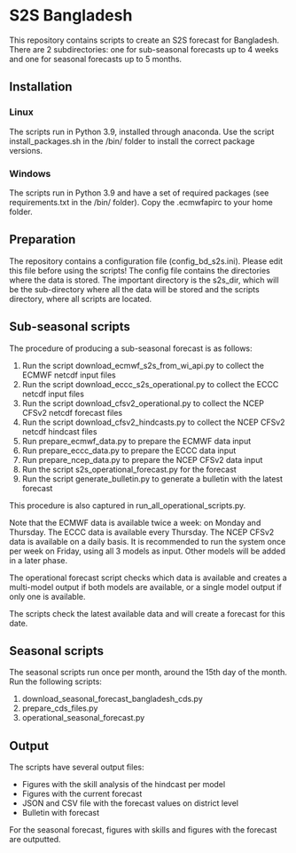 # S2S Bangladesh
This repository contains scripts to create an S2S forecast for Bangladesh. There are 2 subdirectories: one for sub-seasonal forecasts up to 4 weeks and one for seasonal forecasts up to 5 months.

## Installation
### Linux
The scripts run in Python 3.9, installed through anaconda. 
Use the script install_packages.sh in the /bin/ folder to install the correct package versions.

### Windows
The scripts run in Python 3.9 and have a set of required packages (see requirements.txt in the /bin/ folder). Copy the .ecmwfapirc to your home folder.
 
## Preparation
The repository contains a configuration file (config_bd_s2s.ini). Please edit this file before using the scripts! The config file contains the directories where the data is stored. The important directory is the s2s_dir, which will be the sub-directory where all the data will be stored and the scripts directory, where all scripts are located.

## Sub-seasonal scripts
The procedure of producing a sub-seasonal forecast is as follows:
 1. Run the script download_ecmwf_s2s_from_wi_api.py to collect the ECMWF netcdf input files
 2. Run the script download_eccc_s2s_operational.py to collect the ECCC netcdf input files
 3. Run the script download_cfsv2_operational.py to collect the NCEP CFSv2 netcdf forecast files
 4. Run the script download_cfsv2_hindcasts.py to collect the NCEP CFSv2 netcdf hindcast files
 5. Run prepare_ecmwf_data.py to prepare the ECMWF data input
 6. Run prepare_eccc_data.py to prepare the ECCC data input
 7. Run prepare_ncep_data.py to prepare the NCEP CFSv2 data input
 8. Run the script s2s_operational_forecast.py for the forecast
 9. Run the script generate_bulletin.py to generate a bulletin with the latest forecast

This procedure is also captured in run_all_operational_scripts.py.

Note that the ECMWF data is available twice a week: on Monday and Thursday. The ECCC data is available every Thursday. The NCEP CFSv2 data is available on a daily basis. It is recommended to run the system once per week on Friday, using all 3 models as input. Other models will be added in a later phase.

The operational forecast script checks which data is available and creates a multi-model output if both models are available, or a single model output if only one is available.

The scripts check the latest available data and will create a forecast for this date.

## Seasonal scripts
The seasonal scripts run once per month, around the 15th day of the month. Run the following scripts:
 1. download_seasonal_forecast_bangladesh_cds.py
 2. prepare_cds_files.py
 3. operational_seasonal_forecast.py

## Output
The scripts have several output files:
 - Figures with the skill analysis of the hindcast per model
 - Figures with the current forecast
 - JSON and CSV file with the forecast values on district level
 - Bulletin with forecast

For the seasonal forecast, figures with skills and figures with the forecast are outputted.

